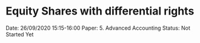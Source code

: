 # Equity Shares with differential rights

Date: 26/09/2020 15:15-16:00
Paper: 5. Advanced Accounting
Status: Not Started Yet